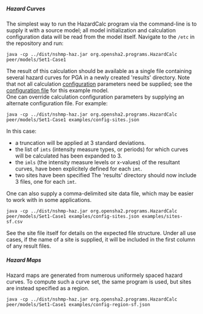 ##### Hazard Curves
The simplest way to run the HazardCalc program via the command-line is to supply it with a source model; all model initialization and calculation configuration data will be read from the model itself. Navigate to the `/etc` in the repository and run:
```
java -cp ../dist/nshmp-haz.jar org.opensha2.programs.HazardCalc peer/models/Set1-Case1
```
The result of this calculation should be available as a single file containing several hazard curves for PGA in a newly created 'results' directory. Note that not all calculation [configuration](https://github.com/usgs/nshmp-haz/wiki/Configuration) parameters need be supplied; see the [configuration file](/usgs/nshmp-haz/blob/master/etc/peer/models/Set1-Case1/config.json) for this example model.  
One can override calculation configuration parameters by supplying an alternate configuration file. For example:
```
java -cp ../dist/nshmp-haz.jar org.opensha2.programs.HazardCalc peer/models/Set1-Case1 examples/config-sites.json
```
In this case:
* a truncation will be applied at 3 standard deviations.
* the list of `imts` (intensity measure types, or periods) for which curves will be calculated has been expanded to 3.
* the `imls` (the intensity measure levels or x-values) of the resultant curves, have been explicitely defined for each `imt`.
* two sites have been specified
The 'results' directory should now include 3 files, one for each `imt`.

One can also supply a comma-delimited site data file, which may be easier to work with in some applications.
```
java -cp ../dist/nshmp-haz.jar org.opensha2.programs.HazardCalc peer/models/Set1-Case1 examples/config-sites.json examples/sites-sf.csv
```
See the site file itself for details on the expected file structure. Under all use cases, if the name of a site is supplied, it will be included in the first column of any result files.

##### Hazard Maps
Hazard maps are generated from numerous uniformely spaced hazard curves. To compute such a curve set, the same program is used, but sites are instead specified as a region.
```
java -cp ../dist/nshmp-haz.jar org.opensha2.programs.HazardCalc peer/models/Set1-Case1 examples/config-region-sf.json
```

